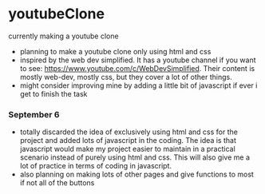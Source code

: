# youtubeClone
currently making a youtube clone 

- planning to make a youtube clone only using html and css
- inspired by the web dev simplified. It has a youtube channel if you want to see: https://www.youtube.com/c/WebDevSimplified. Their content is mostly web-dev, mostly css, but they cover a lot of other things.
- might consider improving mine by adding a little bit of javascript if ever i get to finish the task

### September 6

- totally discarded the idea of exclusively using html and css for the project and added lots of javascript in the coding. The idea is that javascript would make my project easier to maintain in a practical scenario instead of purely using html and css. This will also give me a lot of practice in terms of coding in javascript.
- also planning on making lots of other pages and give functions to most if not all of the buttons

